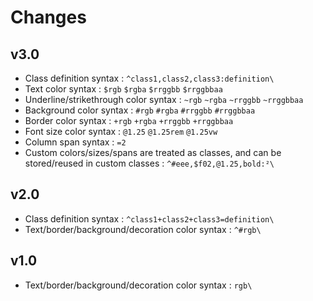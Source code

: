 # Changes

## v3.0

*   Class definition syntax : `^class1,class2,class3:definition\`
*   Text color syntax : `$rgb` `$rgba` `$rrggbb` `$rrggbbaa`
*   Underline/strikethrough color syntax : `~rgb` `~rgba` `~rrggbb` `~rrggbbaa`
*   Background color syntax : `#rgb` `#rgba` `#rrggbb` `#rrggbbaa`
*   Border color syntax : `+rgb` `+rgba` `+rrggbb` `+rrggbbaa`
*   Font size color syntax : `@1.25` `@1.25rem` `@1.25vw`
*   Column span syntax : `=2`
*   Custom colors/sizes/spans are treated as classes, and can be stored/reused in custom classes : `^#eee,$f02,@1.25,bold:²\`

## v2.0

*   Class definition syntax : `^class1+class2+class3=definition\`
*   Text/border/background/decoration color syntax : `^#rgb\`

## v1.0

*   Text/border/background/decoration color syntax : `rgb\`
